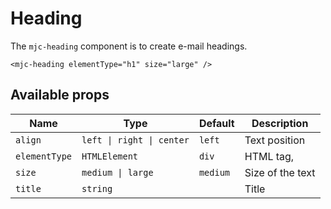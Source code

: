 # Heading

The `mjc-heading` component is to create e-mail headings.

```mjml
<mjc-heading elementType="h1" size="large" />
```

## Available props

| Name          | Type                      | Default  | Description      |
| ------------- | ------------------------- | -------- | ---------------- |
| `align`       | `left \| right \| center` | `left`   | Text position    |
| `elementType` | `HTMLElement`             | `div`    | HTML tag,        |
| `size`        | `medium \| large`         | `medium` | Size of the text |
| `title`       | `string`                  |          | Title            |
